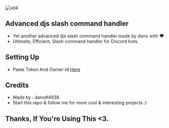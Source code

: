 ![xd4](https://media.discordapp.net/attachments/884758267107106861/903701669177589780/Command_handler.png)
## Advanced djs slash command handler
- Yet another advanced djs slash command handler made by dano with ❤️<br>
- Ultimate, Efficient, Slash command handler for Discord bots.
## Setting Up
- Paste Token And Owner-Id [Here](https://github.com/danodee/advanced-djs-handler/blob/main/src/config/config.json)
## Credits
- Made by : dano#4938<br>
- Start this repo & follow me for more cool & interesting projects :)

## Thanks, If You're Using This <3.
